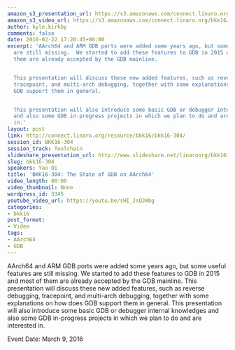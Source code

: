 ```yaml
---
amazon_s3_presentation_url: https://s3.amazonaws.com/connect.linaro.org/bkk16/Presentations/Wednesday/BKK16-304.pdf
amazon_s3_video_url: https://s3.amazonaws.com/connect.linaro.org/bkk16/Videos/Wednesday/BKK16-304%20The%20state%20of%20GDB%20on%20AArch64.mp4
author: kyle.kirkby
comments: false
date: 2016-02-22 17:20:45+00:00
excerpt: 'AArch64 and ARM GDB ports were added some years ago, but some useful features
  are still missing.  We started to add these features to GDB in 2015 and most of
  them are already accepted by the GDB mainline.


  This presentation will discuss these new added features, such as reverse debugging,
  tracepoint, and multi-arch debugging, together with some explanations on how does
  GDB support them in general.


  This presentation will also introduce some basic GDB or debugger internal knowledges
  and also some GDB in-progress projects in which we plan to do and are interested
  in.'
layout: post
link: http://connect.linaro.org/resource/bkk16/bkk16-304/
session_id: BKK16-304
session_track: Toolchain
slideshare_presentation_url: http://www.slideshare.net/linaroorg/bkk16304-the-state-of-gdb-on-aarch64
slug: bkk16-304
speakers: Yao Qi
title: 'BKK16-304: The State of GDB on AArch64'
video_length: 00:00
video_thumbnail: None
wordpress_id: 3345
youtube_video_url: https://youtu.be/sHI_JsQJWbg
categories:
- bkk16
post_format:
- Video
tags:
- AArch64
- GDB
---
```


AArch64 and ARM GDB ports were added some years ago, but some useful features are still missing.  We started to add these features to GDB in 2015 and most of them are already accepted by the GDB mainline.  This presentation will discuss these new added features, such as reverse debugging, tracepoint, and multi-arch debugging, together with some explanations on how does GDB support them in general.  This presentation will also introduce some basic GDB or debugger internal knowledges and also some GDB in-progress projects in which we plan to do and are interested in.

Event Date: March 9, 2016
